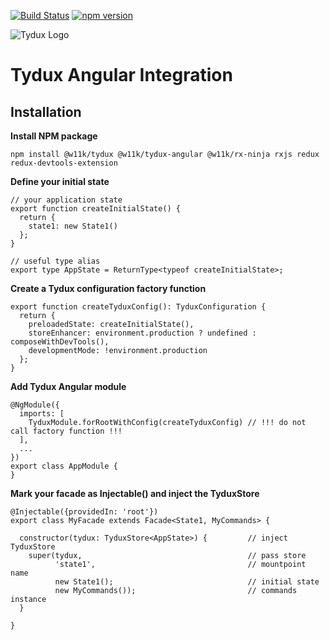 
[![Build Status](https://travis-ci.org/w11k/Tydux-angular.svg?branch=master)](https://travis-ci.org/w11k/Tydux-angular)
[![npm version](https://badge.fury.io/js/%40w11k%2Ftydux-angular.svg)](https://badge.fury.io/js/%40w11k%2Ftydux-angular)

![Tydux Logo](https://raw.githubusercontent.com/w11k/Tydux/master/doc/tydux_logo.png)

# Tydux Angular Integration

## Installation

**Install NPM package**

```
npm install @w11k/tydux @w11k/tydux-angular @w11k/rx-ninja rxjs redux redux-devtools-extension
```

**Define your initial state**

```
// your application state
export function createInitialState() {
  return {
    state1: new State1()
  };
}

// useful type alias 
export type AppState = ReturnType<typeof createInitialState>;
```

**Create a Tydux configuration factory function**

```
export function createTyduxConfig(): TyduxConfiguration {
  return {
    preloadedState: createInitialState(),
    storeEnhancer: environment.production ? undefined : composeWithDevTools(),
    developmentMode: !environment.production
  };
}
```


**Add Tydux Angular module**

```
@NgModule({
  imports: [
    TyduxModule.forRootWithConfig(createTyduxConfig) // !!! do not call factory function !!!
  ],
  ...
})
export class AppModule {
}
```


**Mark your facade as Injectable() and inject the TyduxStore**

```
@Injectable({providedIn: 'root'})
export class MyFacade extends Facade<State1, MyCommands> {

  constructor(tydux: TyduxStore<AppState>) {         // inject TyduxStore
    super(tydux,                                     // pass store
          'state1',                                  // mountpoint name
          new State1();                              // initial state
          new MyCommands());                         // commands instance
  }

}
```
